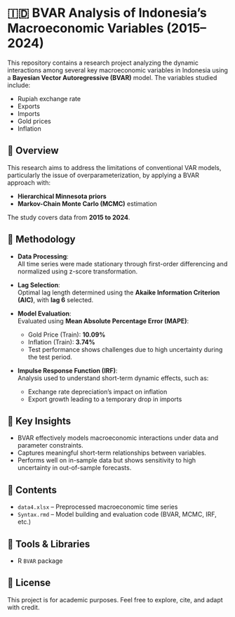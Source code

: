 # 🇮🇩 BVAR Analysis of Indonesia’s Macroeconomic Variables (2015–2024)

This repository contains a research project analyzing the dynamic interactions among several key macroeconomic variables in Indonesia using a **Bayesian Vector Autoregressive (BVAR)** model. The variables studied include:

- Rupiah exchange rate  
- Exports  
- Imports  
- Gold prices
- Inflation

## 📘 Overview

This research aims to address the limitations of conventional VAR models, particularly the issue of overparameterization, by applying a BVAR approach with:

- **Hierarchical Minnesota priors**
- **Markov-Chain Monte Carlo (MCMC)** estimation

The study covers data from **2015 to 2024**.

## 🧪 Methodology

- **Data Processing**:  
  All time series were made stationary through first-order differencing and normalized using z-score transformation.

- **Lag Selection**:  
  Optimal lag length determined using the **Akaike Information Criterion (AIC)**, with **lag 6** selected.

- **Model Evaluation**:  
  Evaluated using **Mean Absolute Percentage Error (MAPE)**:
  - Gold Price (Train): **10.09%**
  - Inflation (Train): **3.74%**
  - Test performance shows challenges due to high uncertainty during the test period.

- **Impulse Response Function (IRF)**:  
  Analysis used to understand short-term dynamic effects, such as:
  - Exchange rate depreciation’s impact on inflation
  - Export growth leading to a temporary drop in imports

## 📌 Key Insights

- BVAR effectively models macroeconomic interactions under data and parameter constraints.
- Captures meaningful short-term relationships between variables.
- Performs well on in-sample data but shows sensitivity to high uncertainty in out-of-sample forecasts.

## 📁 Contents

- `data4.xlsx` – Preprocessed macroeconomic time series  
- `Syntax.rmd` – Model building and evaluation code (BVAR, MCMC, IRF, etc.)  
 

## 🔧 Tools & Libraries

- R `BVAR` package

## 📜 License

This project is for academic purposes. Feel free to explore, cite, and adapt with credit.


